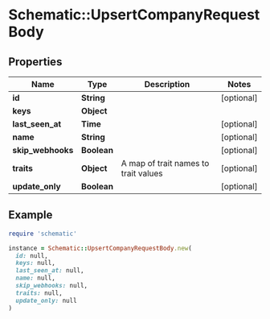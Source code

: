 # Schematic::UpsertCompanyRequestBody

## Properties

| Name | Type | Description | Notes |
| ---- | ---- | ----------- | ----- |
| **id** | **String** |  | [optional] |
| **keys** | **Object** |  |  |
| **last_seen_at** | **Time** |  | [optional] |
| **name** | **String** |  | [optional] |
| **skip_webhooks** | **Boolean** |  | [optional] |
| **traits** | **Object** | A map of trait names to trait values | [optional] |
| **update_only** | **Boolean** |  | [optional] |

## Example

```ruby
require 'schematic'

instance = Schematic::UpsertCompanyRequestBody.new(
  id: null,
  keys: null,
  last_seen_at: null,
  name: null,
  skip_webhooks: null,
  traits: null,
  update_only: null
)
```

